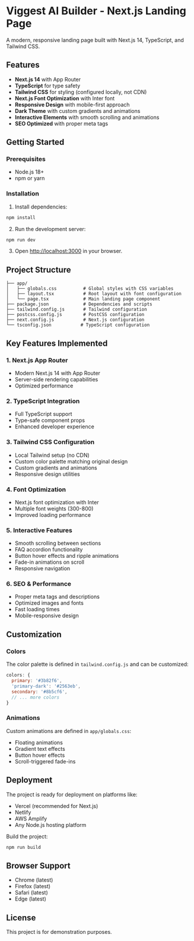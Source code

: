 # Viggest AI Builder - Next.js Landing Page

A modern, responsive landing page built with Next.js 14, TypeScript, and Tailwind CSS.

## Features

- **Next.js 14** with App Router
- **TypeScript** for type safety
- **Tailwind CSS** for styling (configured locally, not CDN)
- **Next.js Font Optimization** with Inter font
- **Responsive Design** with mobile-first approach
- **Dark Theme** with custom gradients and animations
- **Interactive Elements** with smooth scrolling and animations
- **SEO Optimized** with proper meta tags

## Getting Started

### Prerequisites

- Node.js 18+ 
- npm or yarn

### Installation

1. Install dependencies:
```bash
npm install
```

2. Run the development server:
```bash
npm run dev
```

3. Open [http://localhost:3000](http://localhost:3000) in your browser.

## Project Structure

```
├── app/
│   ├── globals.css          # Global styles with CSS variables
│   ├── layout.tsx           # Root layout with font configuration
│   └── page.tsx             # Main landing page component
├── package.json             # Dependencies and scripts
├── tailwind.config.js       # Tailwind configuration
├── postcss.config.js        # PostCSS configuration
├── next.config.js           # Next.js configuration
└── tsconfig.json           # TypeScript configuration
```

## Key Features Implemented

### 1. Next.js App Router
- Modern Next.js 14 with App Router
- Server-side rendering capabilities
- Optimized performance

### 2. TypeScript Integration
- Full TypeScript support
- Type-safe component props
- Enhanced developer experience

### 3. Tailwind CSS Configuration
- Local Tailwind setup (no CDN)
- Custom color palette matching original design
- Custom gradients and animations
- Responsive design utilities

### 4. Font Optimization
- Next.js font optimization with Inter
- Multiple font weights (300-800)
- Improved loading performance

### 5. Interactive Features
- Smooth scrolling between sections
- FAQ accordion functionality
- Button hover effects and ripple animations
- Fade-in animations on scroll
- Responsive navigation

### 6. SEO & Performance
- Proper meta tags and descriptions
- Optimized images and fonts
- Fast loading times
- Mobile-responsive design

## Customization

### Colors
The color palette is defined in `tailwind.config.js` and can be customized:

```javascript
colors: {
  primary: '#3b82f6',
  'primary-dark': '#2563eb',
  secondary: '#8b5cf6',
  // ... more colors
}
```

### Animations
Custom animations are defined in `app/globals.css`:

- Floating animations
- Gradient text effects
- Button hover effects
- Scroll-triggered fade-ins

## Deployment

The project is ready for deployment on platforms like:
- Vercel (recommended for Next.js)
- Netlify
- AWS Amplify
- Any Node.js hosting platform

Build the project:
```bash
npm run build
```

## Browser Support

- Chrome (latest)
- Firefox (latest)
- Safari (latest)
- Edge (latest)

## License

This project is for demonstration purposes.
